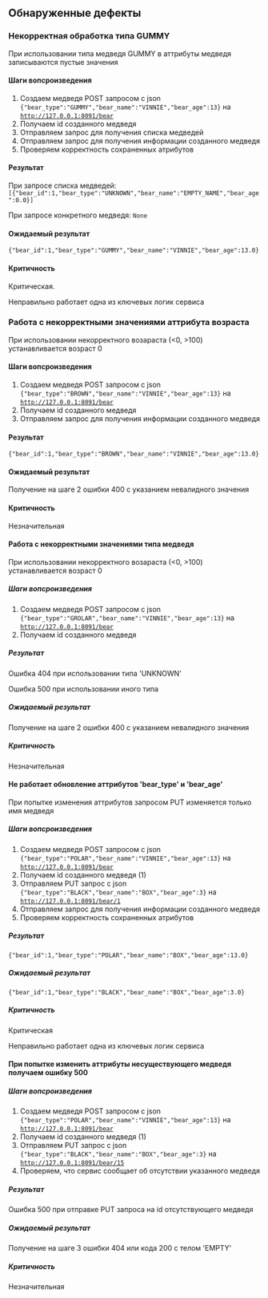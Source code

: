 ## Обнаруженные дефекты
### Некорректная обработка типа GUMMY
При использовании типа медведя GUMMY в аттрибуты медведя записываются пустые значения
#### Шаги вопсроизведения
1. Создаем медведя POST запросом с json <code>{"bear_type":"GUMMY","bear_name":"VINNIE","bear_age":13}</code> на <code>http://127.0.0.1:8091/bear</code>
2. Получаем id созданного медведя
3. Отправляем запрос для получения списка медведей
4. Отправляем запрос для получения информации созданного медведя
5. Проверяем корректность сохраненных атрибутов
#### Результат
При запросе списка медведей:
<code>[{"bear_id":1,"bear_type":"UNKNOWN","bear_name":"EMPTY_NAME","bear_age":0.0}]</code>

При запросе конкретного медведя:
<code>None</code>
#### Ожидаемый результат
<code>{"bear_id":1,"bear_type":"GUMMY","bear_name":"VINNIE","bear_age":13.0}</code>
#### Критичность
Критическая.

Неправильно работает одна из ключевых логик сервиса


### Работа с некорректными значениями аттрибута возраста
При использовании некорректного возараста (<0, >100) устанавливается возраст 0
#### Шаги вопсроизведения
1. Создаем медведя POST запросом с json <code>{"bear_type":"BROWN","bear_name":"VINNIE","bear_age":13}</code> на <code>http://127.0.0.1:8091/bear</code>
2. Получаем id созданного медведя
3. Отправляем запрос для получения информации созданного медведя
#### Результат
<code>{"bear_id":1,"bear_type":"BROWN","bear_name":"VINNIE","bear_age":13.0}</code>
#### Ожидаемый результат
Получение на шаге 2 ошибки 400 с указанием невалидного значения
#### Критичность
Незначительная 


#### Работа с некорректными значениями типа медведя
При использовании некорректного возараста (<0, >100) устанавливается возраст 0
##### Шаги вопсроизведения
1. Создаем медведя POST запросом с json <code>{"bear_type":"GROLAR","bear_name":"VINNIE","bear_age":13}</code> на <code>http://127.0.0.1:8091/bear</code>
2. Получаем id созданного медведя
##### Результат
Ошибка 404 при использовании типа 'UNKNOWN'

Ошибка 500 при использовании иного типа
##### Ожидаемый результат
Получение на шаге 2 ошибки 400 с указанием невалидного значения
##### Критичность
Незначительная 


#### Не работает обновление аттрибутов 'bear_type' и 'bear_age'
При попытке изменения аттрибутов запросом PUT изменяется только имя медведя
##### Шаги вопсроизведения
1. Создаем медведя POST запросом с json <code>{"bear_type":"POLAR","bear_name":"VINNIE","bear_age":13}</code> на <code>http://127.0.0.1:8091/bear</code>
2. Получаем id созданного медведя  (1)
3. Отправляем PUT запрос с json <code>{"bear_type":"BLACK","bear_name":"BOX","bear_age":3}</code> на <code>http://127.0.0.1:8091/bear/1</code>
4. Отправляем запрос для получения информации созданного медведя
5. Проверяем корректность сохраненных атрибутов
##### Результат
<code>{"bear_id":1,"bear_type":"POLAR","bear_name":"BOX","bear_age":13.0}</code>
##### Ожидаемый результат
<code>{"bear_id":1,"bear_type":"BLACK","bear_name":"BOX","bear_age":3.0}</code>
##### Критичность
Критическая 

Неправильно работает одна из ключевых логик сервиса
 
 
#### При попытке изменить аттрибуты несуществующего медведя получаем ошибку 500
##### Шаги вопсроизведения
1. Создаем медведя POST запросом с json <code>{"bear_type":"POLAR","bear_name":"VINNIE","bear_age":13}</code> на <code>http://127.0.0.1:8091/bear</code>
2. Получаем id созданного медведя  (1)
3. Отправляем PUT запрос с json <code>{"bear_type":"BLACK","bear_name":"BOX","bear_age":3}</code> на <code>http://127.0.0.1:8091/bear/15</code>
4. Проверяем, что сервис сообщает об отсутствии указанного медведя
##### Результат
Ошибка 500 при отправке PUT запроса на id отсутствующего медведя
##### Ожидаемый результат
Получение на шаге 3 ошибки 404 или кода 200 с телом 'EMPTY'
##### Критичность
Незначительная 